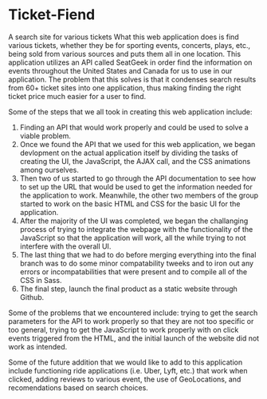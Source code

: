 # Ticket-Fiend
A search site for various tickets 
What this web application does is find various tickets, whether they be for sporting events, concerts, plays, etc., being sold from various sources and puts them all in one location. This application utilizes an API called SeatGeek in order find the information on events throughout the United States and Canada for us to use in our application. The problem that this solves is that it condenses search results from 60+ ticket sites into one application, thus making finding the right ticket price much easier for a user to find. 

Some of the steps that we all took in creating this web application include:
1. Finding an API that would work properly and could be used to solve a viable problem.
2. Once we found the API that we used for this web application, we began devlopment on the actual application itself by dividing the tasks of creating the UI, the JavaScript, the AJAX call, and the CSS animations among ourselves. 
3. Then two of us started to go through the API documentation to see how to set up the URL that would be used to get the information needed for the application to work. Meanwhile, the other two members of the group started to work on the basic HTML and CSS for the basic UI for the application. 
4. After the majority of the UI was completed, we began the challanging process of trying to integrate the webpage with the functionality of the JavaScript so that the application will work, all the while trying to not interfere with the overall UI.
5. The last thing that we had to do before merging everything into the final branch was to do some minor compatability tweeks and to iron out any errors or incompatabilities that were present and to compile all of the CSS in Sass.
6. The final step, launch the final product as a static website through Github.

Some of the problems that we encountered include: trying to get the search parameters for the API to work properly so that they are not too specific or too general, trying to get the JavaScript to work properly with on click events triggered from the HTML, and the initial launch of the website did not work as intended. 

Some of the future addition that we would like to add to this application include functioning ride applications (i.e. Uber, Lyft, etc.) that work when clicked, adding reviews to various event, the use of GeoLocations, and recomendations based on search choices.  
